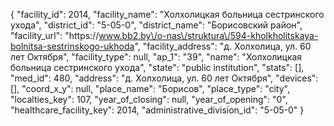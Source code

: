 {
    "facility_id": 2014,
    "facility_name": "Холхолицкая больница сестринского ухода",
    "district_id": "5-05-0",
    "district_name": "Борисовский район",
    "facility_url": "https:\/\/www.bb2.by\/o-nas\/struktura\/594-kholkholitskaya-bolnitsa-sestrinskogo-ukhoda",
    "facility_address": "д. Холхолица, ул. 60 лет Октября",
    "facility_type": null,
    "ap_1": "39",
    "name": "Холхолицкая больница сестринского ухода",
    "state": "public institution",
    "stats": [],
    "med_id": 480,
    "address": "д. Холхолица, ул. 60 лет Октября",
    "devices": [],
    "coord_x_y": null,
    "place_name": "Борисов",
    "place_type": "city",
    "localties_key": 107,
    "year_of_closing": null,
    "year_of_opening": "0",
    "healthcare_facility_key": 2014,
    "administrative_division_id": "5-05-0"
}